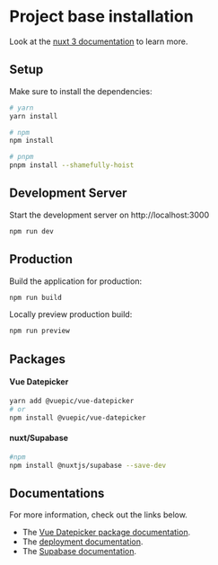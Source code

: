 # Project base installation

Look at the [nuxt 3 documentation](https://v3.nuxtjs.org) to learn more.

## Setup

Make sure to install the dependencies:

```bash
# yarn
yarn install

# npm
npm install

# pnpm
pnpm install --shamefully-hoist
```

## Development Server

Start the development server on http://localhost:3000

```bash
npm run dev
```

## Production

Build the application for production:

```bash
npm run build
```

Locally preview production build:

```bash
npm run preview
```

## Packages

#### Vue Datepicker
```bash
yarn add @vuepic/vue-datepicker
# or
npm install @vuepic/vue-datepicker
```

#### nuxt/Supabase
```bash
#npm
npm install @nuxtjs/supabase --save-dev
```

## Documentations
For more information, check out the links below.

* The [Vue Datepicker package documentation](https://vue3datepicker.com/installation/).  
* The [deployment documentation](https://v3.nuxtjs.org/guide/deploy/presets).  
* The [Supabase documentation](https://supabase.com/docs/guides/with-nuxt-3).
